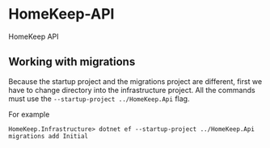# HomeKeep-API
HomeKeep API

## Working with migrations

Because the startup project and the migrations project are different, first we have to change directory into the infrastructure project. All the commands must use the `--startup-project ../HomeKeep.Api` flag.

For example

```
HomeKeep.Infrastructure> dotnet ef --startup-project ../HomeKeep.Api migrations add Initial
```
